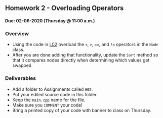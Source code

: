 ## Homework 2 - Overloading Operators
#### Due: 02-06-2020 (Thursday @ 11:00 a.m.)

### Overview

- Using the code in [L02](../../Lectures/L02/main.cpp) overload the `<`, `>`,  `==`, and `!=` operators in the `Node` class. 
- After you are done adding that functionality, update the `Sort` method so that it compares nodes directly when determining which values get swapped. 


### Deliverables

- Add a folder to Assignments called `H02`.
- Put your edited source code in this folder. 
- Keep the `main.cpp` name for the file.
- Make sure you  `COMMENT` your code!
- Bring a printed copy of your code with banner to class on Thursday.
  
